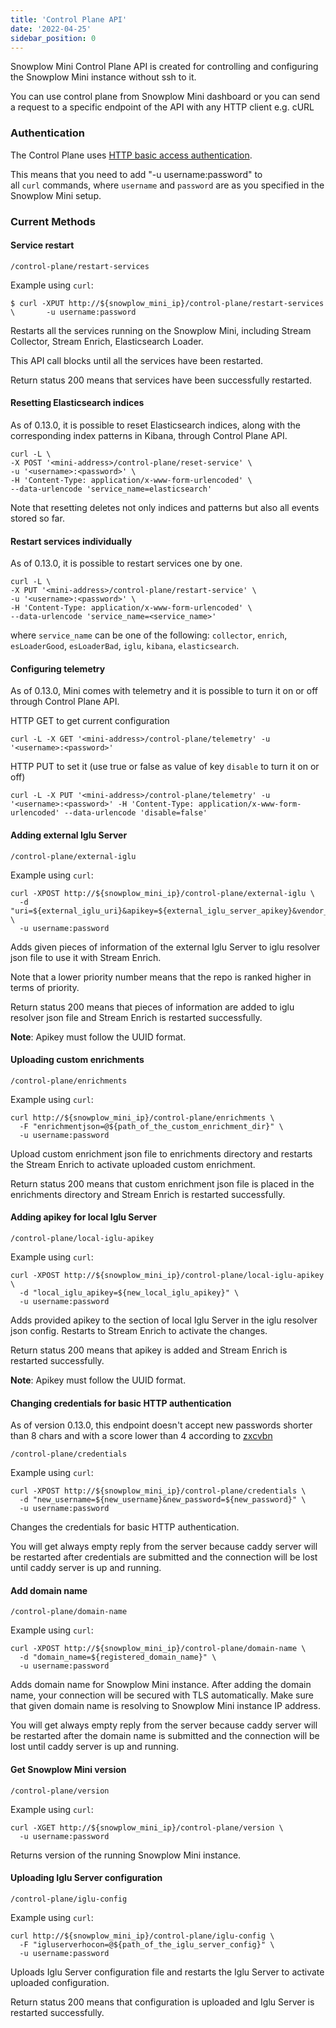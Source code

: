 ```yaml
---
title: 'Control Plane API'
date: '2022-04-25'
sidebar_position: 0
---
```


Snowplow Mini Control Plane API is created for controlling and configuring the Snowplow Mini instance without ssh to it.

You can use control plane from Snowplow Mini dashboard or you can send a request to a specific endpoint of the API with any HTTP client e.g. cURL

### Authentication

The Control Plane uses [HTTP basic access authentication](https://en.wikipedia.org/wiki/Basic_access_authentication).

This means that you need to add "-u username:password" to all `curl` commands, where `username` and `password` are as you specified in the Snowplow Mini setup.

### Current Methods

#### Service restart

```
/control-plane/restart-services﻿
```

Example using `curl`:

```
$ curl -XPUT http://${snowplow_mini_ip}/control-plane/restart-services \       -u username:password﻿
```

Restarts all the services running on the Snowplow Mini, including Stream Collector, Stream Enrich, Elasticsearch Loader.

This API call blocks until all the services have been restarted.

Return status 200 means that services have been successfully restarted.

#### Resetting Elasticsearch indices[](/docs/pipeline-components-and-applications/snowplow-mini/usage-guide/index.md#resetting-elasticsearch-indices)

As of 0.13.0, it is possible to reset Elasticsearch indices, along with the corresponding index patterns in Kibana, through Control Plane API.

```
curl -L \
-X POST '<mini-address>/control-plane/reset-service' \
-u '<username>:<password>' \
-H 'Content-Type: application/x-www-form-urlencoded' \
--data-urlencode 'service_name=elasticsearch'
```

Note that resetting deletes not only indices and patterns but also all events stored so far.

#### Restart services individually[](/docs/pipeline-components-and-applications/snowplow-mini/usage-guide/index.md#restart-services-individually)

As of 0.13.0, it is possible to restart services one by one.

```
curl -L \
-X PUT '<mini-address>/control-plane/restart-service' \
-u '<username>:<password>' \
-H 'Content-Type: application/x-www-form-urlencoded' \
--data-urlencode 'service_name=<service_name>'
```

where `service_name` can be one of the following: `collector`, `enrich`, `esLoaderGood`, `esLoaderBad`, `iglu`, `kibana`, `elasticsearch`.

#### Configuring telemetry[](/docs/pipeline-components-and-applications/snowplow-mini/usage-guide/index.md#configuring-telemetry)

As of 0.13.0, Mini comes with telemetry and it is possible to turn it on or off through Control Plane API.

HTTP GET to get current configuration

```
curl -L -X GET '<mini-address>/control-plane/telemetry' -u '<username>:<password>'
```

HTTP PUT to set it (use true or false as value of key `disable` to turn it on or off)

```
curl -L -X PUT '<mini-address>/control-plane/telemetry' -u '<username>:<password>' -H 'Content-Type: application/x-www-form-urlencoded' --data-urlencode 'disable=false'
```

#### Adding external Iglu Server

```
/control-plane/external-iglu﻿
```

Example using `curl`:

```
curl -XPOST http://${snowplow_mini_ip}/control-plane/external-iglu \
  -d "uri=${external_iglu_uri}&apikey=${external_iglu_server_apikey}&vendor_prefix=${vendor_prefix}&name=${iglu_server_name}&priority=${priority}" \
  -u username:password
```

Adds given pieces of information of the external Iglu Server to iglu resolver json file to use it with Stream Enrich.

Note that a lower priority number means that the repo is ranked higher in terms of priority.

Return status 200 means that pieces of information are added to iglu resolver json file and Stream Enrich is restarted successfully.

**Note**: Apikey must follow the UUID format.

#### Uploading custom enrichments

```
/control-plane/enrichments﻿
```

Example using `curl`:

```
curl http://${snowplow_mini_ip}/control-plane/enrichments \
  -F "enrichmentjson=@${path_of_the_custom_enrichment_dir}" \
  -u username:password
```

Upload custom enrichment json file to enrichments directory and restarts the Stream Enrich to activate uploaded custom enrichment.

Return status 200 means that custom enrichment json file is placed in the enrichments directory and Stream Enrich is restarted successfully.

#### Adding apikey for local Iglu Server

```
/control-plane/local-iglu-apikey﻿
```

Example using `curl`:

```
curl -XPOST http://${snowplow_mini_ip}/control-plane/local-iglu-apikey \
  -d "local_iglu_apikey=${new_local_iglu_apikey}" \
  -u username:password
```

Adds provided apikey to the section of local Iglu Server in the iglu resolver json config. Restarts to Stream Enrich to activate the changes.

Return status 200 means that apikey is added and Stream Enrich is restarted successfully.

**Note**: Apikey must follow the UUID format.

#### Changing credentials for basic HTTP authentication

As of version 0.13.0, this endpoint doesn't accept new passwords shorter than 8 chars and with a score lower than 4 according to [zxcvbn](https://pkg.go.dev/github.com/trustelem/zxcvbn)

```
/control-plane/credentials
```

Example using `curl`:

```
curl -XPOST http://${snowplow_mini_ip}/control-plane/credentials \
  -d "new_username=${new_username}&new_password=${new_password}" \
  -u username:password
```

Changes the credentials for basic HTTP authentication.

You will get always empty reply from the server because caddy server will be restarted after credentials are submitted and the connection will be lost until caddy server is up and running.

#### Add domain name

```
/control-plane/domain-name﻿
```

Example using `curl`:

```
curl -XPOST http://${snowplow_mini_ip}/control-plane/domain-name \
  -d "domain_name=${registered_domain_name}" \
  -u username:password
```

Adds domain name for Snowplow Mini instance. After adding the domain name, your connection will be secured with TLS automatically. Make sure that given domain name is resolving to Snowplow Mini instance IP address.

You will get always empty reply from the server because caddy server will be restarted after the domain name is submitted and the connection will be lost until caddy server is up and running.

#### Get Snowplow Mini version

```
/control-plane/version﻿
```

Example using `curl`:

```
curl -XGET http://${snowplow_mini_ip}/control-plane/version \
  -u username:password
```

Returns version of the running Snowplow Mini instance.

#### Uploading Iglu Server configuration

```
/control-plane/iglu-config﻿
```

Example using `curl`:

```
curl http://${snowplow_mini_ip}/control-plane/iglu-config \
  -F "igluserverhocon=@${path_of_the_iglu_server_config}" \
  -u username:password
```

Uploads Iglu Server configuration file and restarts the Iglu Server to activate uploaded configuration.

Return status 200 means that configuration is uploaded and Iglu Server is restarted successfully.
